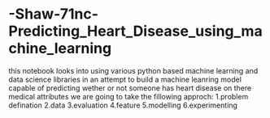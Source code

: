 # -Shaw-71nc-Predicting_Heart_Disease_using_machine_learning
this notebook looks into using various python based machine learning and data science libraries in an attempt to build a machine leanring model capable of predicting wether or not someone has heart disease on there medical attributes  we are going to take the fillowing approch:  1.problem defination 2.data 3.evaluation 4.feature 5.modelling 6.experimenting
